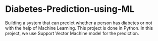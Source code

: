 # Diabetes-Prediction-using-ML
Building a system that can predict whether a person has diabetes or not with the help of Machine Learning. This project is done in Python. In this project, we use Support Vector Machine model for the prediction.

